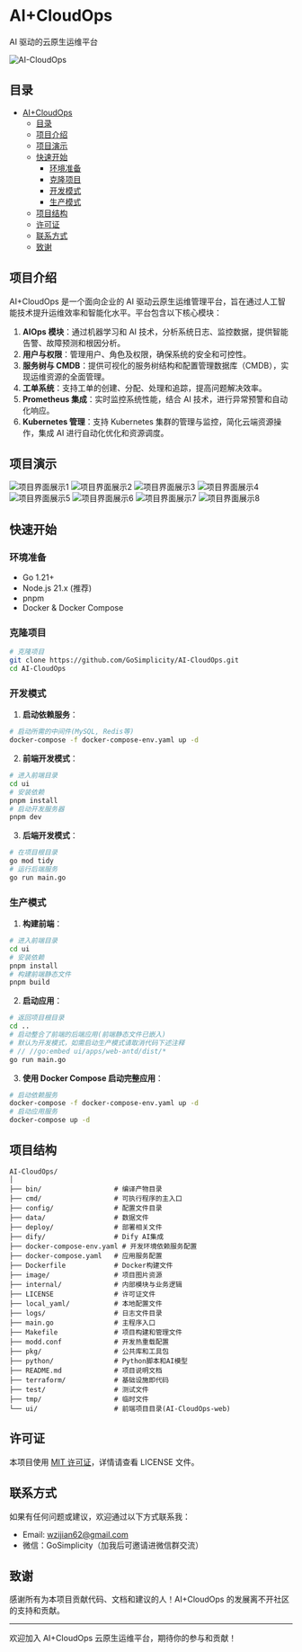# AI+CloudOps

AI 驱动的云原生运维平台

![AI-CloudOps](https://socialify.git.ci/GoSimplicity/AI-CloudOps/image?description=1&font=Inter&forks=1&issues=1&name=1&pattern=Charlie+Brown&pulls=1&stargazers=1&theme=Dark)

## 目录

- [AI+CloudOps](#aicloudops)
  - [目录](#目录)
  - [项目介绍](#项目介绍)
  - [项目演示](#项目演示)
  - [快速开始](#快速开始)
    - [环境准备](#环境准备)
    - [克隆项目](#克隆项目)
    - [开发模式](#开发模式)
    - [生产模式](#生产模式)
  - [项目结构](#项目结构)
  - [许可证](#许可证)
  - [联系方式](#联系方式)
  - [致谢](#致谢)

## 项目介绍

AI+CloudOps 是一个面向企业的 AI 驱动云原生运维管理平台，旨在通过人工智能技术提升运维效率和智能化水平。平台包含以下核心模块：

1. **AIOps 模块**：通过机器学习和 AI 技术，分析系统日志、监控数据，提供智能告警、故障预测和根因分析。
2. **用户与权限**：管理用户、角色及权限，确保系统的安全和可控性。
3. **服务树与 CMDB**：提供可视化的服务树结构和配置管理数据库（CMDB），实现运维资源的全面管理。
4. **工单系统**：支持工单的创建、分配、处理和追踪，提高问题解决效率。
5. **Prometheus 集成**：实时监控系统性能，结合 AI 技术，进行异常预警和自动化响应。
6. **Kubernetes 管理**：支持 Kubernetes 集群的管理与监控，简化云端资源操作，集成 AI 进行自动化优化和资源调度。

## 项目演示

![项目界面展示1](image/1.png)
![项目界面展示2](image/2.png)
![项目界面展示3](image/3.png)
![项目界面展示4](image/4.png)
![项目界面展示5](image/5.png)
![项目界面展示6](image/6.png)
![项目界面展示7](image/7.png)
![项目界面展示8](image/8.png)

## 快速开始

### 环境准备

- Go 1.21+
- Node.js 21.x (推荐)
- pnpm
- Docker & Docker Compose

### 克隆项目

```bash
# 克隆项目
git clone https://github.com/GoSimplicity/AI-CloudOps.git
cd AI-CloudOps
```

### 开发模式

1. **启动依赖服务**：

```bash
# 启动所需的中间件(MySQL, Redis等)
docker-compose -f docker-compose-env.yaml up -d
```

2. **前端开发模式**：

```bash
# 进入前端目录
cd ui
# 安装依赖
pnpm install
# 启动开发服务器
pnpm dev
```

3. **后端开发模式**：

```bash
# 在项目根目录
go mod tidy
# 运行后端服务
go run main.go
```

### 生产模式

1. **构建前端**：

```bash
# 进入前端目录
cd ui
# 安装依赖
pnpm install
# 构建前端静态文件
pnpm build
```

2. **启动应用**：

```bash
# 返回项目根目录
cd ..
# 启动整合了前端的后端应用(前端静态文件已嵌入)
# 默认为开发模式，如需启动生产模式请取消代码下述注释
# // //go:embed ui/apps/web-antd/dist/*
go run main.go
```

3. **使用 Docker Compose 启动完整应用**：

```bash
# 启动依赖服务
docker-compose -f docker-compose-env.yaml up -d
# 启动应用服务
docker-compose up -d
```

## 项目结构

```text
AI-CloudOps/
│
├── bin/                  # 编译产物目录
├── cmd/                  # 可执行程序的主入口
├── config/               # 配置文件目录
├── data/                 # 数据文件
├── deploy/               # 部署相关文件
├── dify/                 # Dify AI集成
├── docker-compose-env.yaml # 开发环境依赖服务配置
├── docker-compose.yaml   # 应用服务配置
├── Dockerfile            # Docker构建文件
├── image/                # 项目图片资源
├── internal/             # 内部模块与业务逻辑
├── LICENSE               # 许可证文件
├── local_yaml/           # 本地配置文件
├── logs/                 # 日志文件目录
├── main.go               # 主程序入口
├── Makefile              # 项目构建和管理文件
├── modd.conf             # 开发热重载配置
├── pkg/                  # 公共库和工具包
├── python/               # Python脚本和AI模型
├── README.md             # 项目说明文档
├── terraform/            # 基础设施即代码
├── test/                 # 测试文件
├── tmp/                  # 临时文件
└── ui/                   # 前端项目目录(AI-CloudOps-web)
```

## 许可证

本项目使用 [MIT 许可证](./LICENSE)，详情请查看 LICENSE 文件。

## 联系方式

如果有任何问题或建议，欢迎通过以下方式联系我：

- Email: [wzijian62@gmail.com](mailto:wzijian62@gmail.com)
- 微信：GoSimplicity（加我后可邀请进微信群交流）

## 致谢

感谢所有为本项目贡献代码、文档和建议的人！AI+CloudOps 的发展离不开社区的支持和贡献。

---

欢迎加入 AI+CloudOps 云原生运维平台，期待你的参与和贡献！
